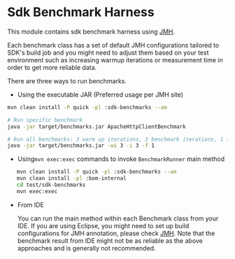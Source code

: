 # Sdk Benchmark Harness


This module contains sdk benchmark harness using [JMH].

Each benchmark class has a set of default
JMH configurations tailored to SDK's build job and you might need to
adjust them based on your test environment such as increasing warmup iterations
or measurement time in order to get more reliable data.

There are three ways to run benchmarks.

- Using the executable JAR (Preferred usage per JMH site)
```bash
mvn clean install -P quick -pl :sdk-benchmarks --am

# Run specific benchmark
java -jar target/benchmarks.jar ApacheHttpClientBenchmark

# Run all benchmarks: 3 warm up iterations, 3 benchmark iterations, 1 fork
java -jar target/benchmarks.jar -wi 3 -i 3 -f 1
```

- Using`mvn exec:exec` commands to invoke `BenchmarkRunner` main method
```bash
   mvn clean install -P quick -pl :sdk-benchmarks --am
   mvn clean install -pl :bom-internal
   cd test/sdk-benchmarks
   mvn exec:exec
```   

- From IDE
  
  You can run the main method within each Benchmark class from your IDE. If you are using Eclipse, you might need to
  set up build configurations for JMH annotation, please check [JMH]. Note that the benchmark result from IDE 
  might not be as reliable as the above approaches and is generally not recommended.
  
[JMH]: http://openjdk.java.net/projects/code-tools/jmh/
